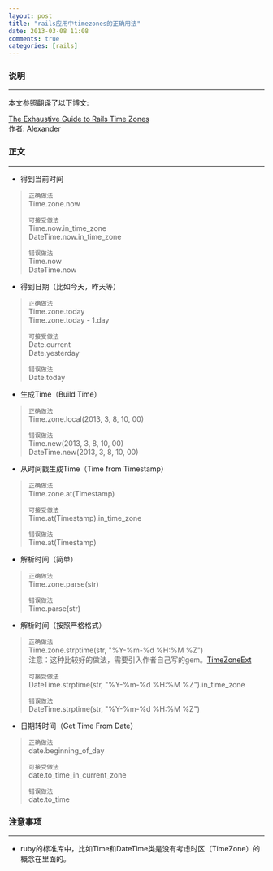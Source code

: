 ```yaml
---
layout: post
title: "rails应用中timezones的正确用法"
date: 2013-03-08 11:08
comments: true
categories: [rails]
---
```


### 说明
----
本文参照翻译了以下博文:

[The Exhaustive Guide to Rails Time Zones](http://danilenko.org/2012/7/6/rails_timezones/)  
作者: Alexander 

### 正文
----

* 得到当前时间  
> `正确做法`  
> Time.zone.now
>
> `可接受做法`  
> Time.now.in_time_zone  
> DateTime.now.in_time_zone
> 
> `错误做法`  
> Time.now  
> DateTime.now
> 
* 得到日期（比如今天，昨天等）  
> `正确做法`  
> Time.zone.today  
> Time.zone.today - 1.day
>
> `可接受做法`  
> Date.current  
> Date.yesterday
> 
> `错误做法`  
> Date.today
> 
* 生成Time（Build Time）  
> `正确做法`  
> Time.zone.local(2013, 3, 8, 10, 00)
> 
> `错误做法`  
> Time.new(2013, 3, 8, 10, 00)  
> DateTime.new(2013, 3, 8, 10, 00)
> 
* 从时间戳生成Time（Time from Timestamp）  
> `正确做法`  
> Time.zone.at(Timestamp)
> 
> `可接受做法`  
> Time.at(Timestamp).in_time_zone
> 
> `错误做法`  
> Time.at(Timestamp)
> 
* 解析时间（简单）  
> `正确做法`  
> Time.zone.parse(str)
> 
> `错误做法`  
> Time.parse(str)
> 
* 解析时间（按照严格格式）  
> `正确做法`  
> Time.zone.strptime(str, "%Y-%m-%d %H:%M %Z")  
> 注意：这种比较好的做法，需要引入作者自己写的gem。[TimeZoneExt](https://github.com/doz/time_zone_ext)
> 
> 
> `可接受做法`  
> DateTime.strptime(str, "%Y-%m-%d %H:%M %Z").in_time_zone
> 
> `错误做法`  
> DateTime.strptime(str, "%Y-%m-%d %H:%M %Z")
> 
* 日期转时间（Get Time From Date）  
> `正确做法`  
> date.beginning_of_day
> 
> `可接受做法`  
> date.to_time_in_current_zone
> 
> `错误做法`  
> date.to_time
> 

### 注意事项
----
* ruby的标准库中，比如Time和DateTime类是没有考虑时区（TimeZone）的概念在里面的。
